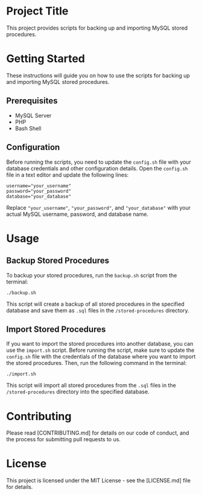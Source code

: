 # Project Title
This project provides scripts for backing up and importing MySQL stored procedures.

# Getting Started
These instructions will guide you on how to use the scripts for backing up and importing MySQL stored procedures.

## Prerequisites
* MySQL Server
* PHP
* Bash Shell
## Configuration
Before running the scripts, you need to update the `config.sh` file with your database credentials and other configuration details. Open the `config.sh` file in a text editor and update the following lines:

```
username="your_username"
password="your_password"
database="your_database"
```
Replace `"your_username"`, `"your_password"`, and `"your_database"` with your actual MySQL username, password, and database name.

# Usage
## Backup Stored Procedures
To backup your stored procedures, run the `backup.sh` script from the terminal:

```./backup.sh```

This script will create a backup of all stored procedures in the specified database and save them as `.sql` files in the `/stored-procedures` directory.

## Import Stored Procedures
If you want to import the stored procedures into another database, you can use the `import.sh` script. Before running the script, make sure to update the `config.sh` file with the credentials of the database where you want to import the stored procedures. Then, run the following command in the terminal:

```./import.sh```

This script will import all stored procedures from the `.sql` files in the `/stored-procedures` directory into the specified database.

# Contributing
Please read [CONTRIBUTING.md] for details on our code of conduct, and the process for submitting pull requests to us.

# License
This project is licensed under the MIT License - see the [LICENSE.md] file for details.